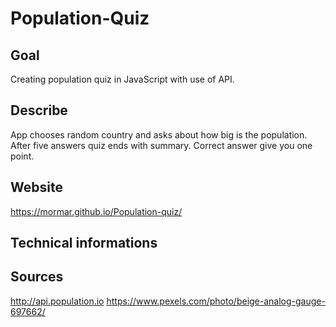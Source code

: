 # Population-Quiz

## Goal
Creating population quiz in JavaScript with use of API.

## Describe 
App chooses random country and asks about how big is the population. After five answers quiz ends with summary. Correct answer give you one point.

## Website
https://mormar.github.io/Population-quiz/

## Technical informations

## Sources
http://api.population.io
https://www.pexels.com/photo/beige-analog-gauge-697662/
